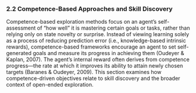 ### 2.2 Competence-Based Approaches and Skill Discovery

Competence-based exploration methods focus on an agent’s self-assessment of “how well” it is mastering certain goals or tasks, rather than relying only on state novelty or surprise. Instead of viewing learning solely as a process of reducing prediction error (i.e., knowledge-based intrinsic rewards), competence-based frameworks encourage an agent to set self-generated goals and measure its progress in achieving them (Oudeyer & Kaplan, 2007). The agent’s internal reward often derives from competence progress—the rate at which it improves its ability to attain newly chosen targets (Baranes & Oudeyer, 2009). This section examines how competence-driven objectives relate to skill discovery and the broader context of open-ended exploration.
